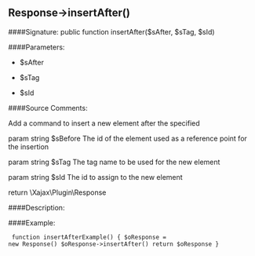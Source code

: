 ## Response->insertAfter()

####Signature: public function insertAfter($sAfter, $sTag, $sId)

####Parameters:

* $sAfter

* $sTag

* $sId




####Source Comments:

Add a command to insert a new element after the specified



param string		$sBefore			The id of the element used as a reference point for the insertion

param string		$sTag				The tag name to be used for the new element

param string		$sId				The id to assign to the new element



return \Xajax\Plugin\Response



####Description:


####Example:
<code><pre>
function insertAfterExample()
{
    $oResponse = new Response()
    $oResponse->insertAfter()
    return $oResponse
}
</pre></code>